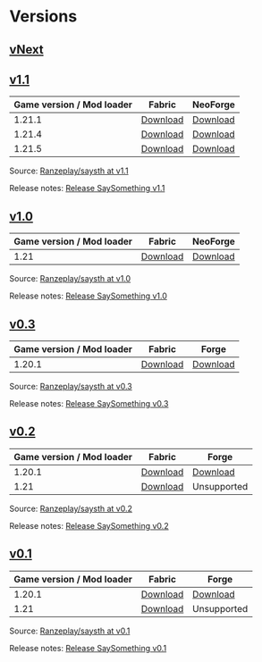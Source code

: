 # Versions

## [vNext](/docs/next/intro)

## [v1.1](/docs/intro)

| Game version / Mod loader | Fabric                                                                                              | NeoForge                                                                                              |
| ------------------------- | --------------------------------------------------------------------------------------------------- | ----------------------------------------------------------------------------------------------------- |
| 1.21.1                    | [Download](https://github.com/Ranzeplay/saysth/releases/download/v0.1/saysth-fabric-1.1+1.21.1.jar) | [Download](https://github.com/Ranzeplay/saysth/releases/download/v0.1/saysth-neoforge-1.1+1.21.1.jar) |
| 1.21.4                    | [Download](https://github.com/Ranzeplay/saysth/releases/download/v0.1/saysth-fabric-1.1+1.21.4.jar) | [Download](https://github.com/Ranzeplay/saysth/releases/download/v0.1/saysth-neoforge-1.1+1.21.4.jar) |
| 1.21.5                    | [Download](https://github.com/Ranzeplay/saysth/releases/download/v0.1/saysth-fabric-1.1+1.21.5.jar) | [Download](https://github.com/Ranzeplay/saysth/releases/download/v0.1/saysth-neoforge-1.1+1.21.5.jar) |

Source: [Ranzeplay/saysth at v1.1](https://github.com/Ranzeplay/saysth/tree/v1.1)

Release notes: [Release SaySomething v1.1](https://github.com/Ranzeplay/saysth/releases/tag/v1.1)

## [v1.0](/docs/1.0/intro)

| Game version / Mod loader | Fabric                                                                                            | NeoForge                                                                                            |
| ------------------------- | ------------------------------------------------------------------------------------------------- | --------------------------------------------------------------------------------------------------- |
| 1.21                      | [Download](https://github.com/Ranzeplay/saysth/releases/download/v0.1/saysth-fabric-1.0+1.21.jar) | [Download](https://github.com/Ranzeplay/saysth/releases/download/v0.1/saysth-neoforge-1.0+1.21.jar) |

Source: [Ranzeplay/saysth at v1.0](https://github.com/Ranzeplay/saysth/tree/v1.0)

Release notes: [Release SaySomething v1.0](https://github.com/Ranzeplay/saysth/releases/tag/v1.0)

## [v0.3](/docs/0.3/intro)

| Game version / Mod loader | Fabric                                                                                              | Forge                                                                                              |
| ------------------------- | --------------------------------------------------------------------------------------------------- | -------------------------------------------------------------------------------------------------- |
| 1.20.1                    | [Download](https://github.com/Ranzeplay/saysth/releases/download/v0.1/saysth-fabric-0.3+1.20.1.jar) | [Download](https://github.com/Ranzeplay/saysth/releases/download/v0.1/saysth-forge-0.3+1.20.1.jar) |

Source: [Ranzeplay/saysth at v0.3](https://github.com/Ranzeplay/saysth/tree/v0.3)

Release notes: [Release SaySomething v0.3](https://github.com/Ranzeplay/saysth/releases/tag/v0.3)

## [v0.2](/docs/0.2/intro)

| Game version / Mod loader | Fabric                                                                                              | Forge                                                                                              |
| ------------------------- | --------------------------------------------------------------------------------------------------- | -------------------------------------------------------------------------------------------------- |
| 1.20.1                    | [Download](https://github.com/Ranzeplay/saysth/releases/download/v0.1/saysth-fabric-0.2+1.20.1.jar) | [Download](https://github.com/Ranzeplay/saysth/releases/download/v0.1/saysth-forge-0.2+1.20.1.jar) |
| 1.21                      | [Download](https://github.com/Ranzeplay/saysth/releases/download/v0.1/saysth-fabric-0.2+1.21.jar)   | Unsupported                                                                                        |

Source: [Ranzeplay/saysth at v0.2](https://github.com/Ranzeplay/saysth/tree/v0.2)

Release notes: [Release SaySomething v0.2](https://github.com/Ranzeplay/saysth/releases/tag/v0.2)

## [v0.1](/docs/0.1/intro)

| Game version / Mod loader | Fabric                                                                                              | Forge                                                                                              |
| ------------------------- | --------------------------------------------------------------------------------------------------- | -------------------------------------------------------------------------------------------------- |
| 1.20.1                    | [Download](https://github.com/Ranzeplay/saysth/releases/download/v0.1/saysth-fabric-0.1+1.20.1.jar) | [Download](https://github.com/Ranzeplay/saysth/releases/download/v0.1/saysth-forge-0.1+1.20.1.jar) |
| 1.21                      | [Download](https://github.com/Ranzeplay/saysth/releases/download/v0.1/saysth-fabric-0.1+1.21.jar)   | Unsupported                                                                                        |

Source: [Ranzeplay/saysth at v0.1](https://github.com/Ranzeplay/saysth/tree/v0.1)

Release notes: [Release SaySomething v0.1](https://github.com/Ranzeplay/saysth/releases/tag/v0.1)

